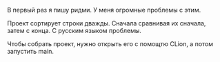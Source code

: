 В первый раз я пишу ридми. У меня огромные проблемы с этим.

Проект сортирует строки дважды. Сначала сравнивая их сначала, затем с конца. С русским языком проблемы.

Чтобы собрать проект, нужно открыть его с помощтю CLion, а потом запустить main.
